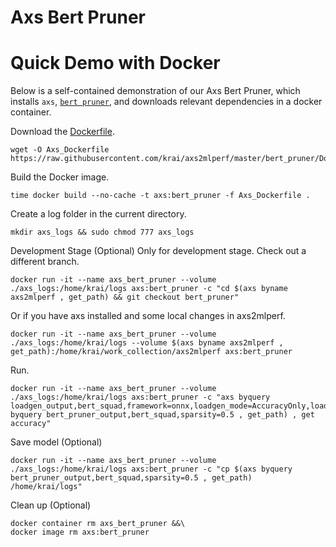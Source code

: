 Axs Bert Pruner
==============================
# Quick Demo with Docker

Below is a self-contained demonstration of our Axs Bert Pruner, which installs `axs`, [`bert pruner`](https://pypi.org/project/bert-pruners/), and downloads relevant dependencies in a docker container.

Download the [Dockerfile](Dockerfile).
```
wget -O Axs_Dockerfile https://raw.githubusercontent.com/krai/axs2mlperf/master/bert_pruner/Dockerfile
```

Build the Docker image.
```
time docker build --no-cache -t axs:bert_pruner -f Axs_Dockerfile .
```

Create a log folder in the current directory.
```
mkdir axs_logs && sudo chmod 777 axs_logs
```

Development Stage (Optional)
Only for development stage. Check out a different branch.
```
docker run -it --name axs_bert_pruner --volume ./axs_logs:/home/krai/logs axs:bert_pruner -c "cd $(axs byname axs2mlperf , get_path) && git checkout bert_pruner"
```
Or if you have axs installed and some local changes in axs2mlperf.
```
docker run -it --name axs_bert_pruner --volume ./axs_logs:/home/krai/logs --volume $(axs byname axs2mlperf , get_path):/home/krai/work_collection/axs2mlperf axs:bert_pruner
```

Run.
```
docker run -it --name axs_bert_pruner --volume ./axs_logs:/home/krai/logs axs:bert_pruner -c "axs byquery loadgen_output,bert_squad,framework=onnx,loadgen_mode=AccuracyOnly,loadgen_scenario=Offline,loadgen_dataset_size=100,model_path=$(axs byquery bert_pruner_output,bert_squad,sparsity=0.5 , get_path) , get accuracy"
```

Save model (Optional)
```
docker run -it --name axs_bert_pruner --volume ./axs_logs:/home/krai/logs axs:bert_pruner -c "cp $(axs byquery bert_pruner_output,bert_squad,sparsity=0.5 , get_path) /home/krai/logs"
```

Clean up (Optional)
```
docker container rm axs_bert_pruner &&\
docker image rm axs:bert_pruner
```
